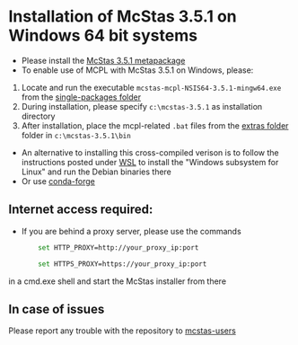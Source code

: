 # Installation of McStas 3.5.1 on Windows 64 bit systems

* Please install the [McStas 3.5.1 metapackage](https://download.mcstas.org/mcstas-3.5.1/mcstas-mingw64-Windows-x86_64/McStas-Metapackage-3.5.1-win64.exe)
* To enable use of MCPL with McStas 3.5.1 on Windows, please:
 1) Locate and run the executable `mcstas-mcpl-NSIS64-3.5.1-mingw64.exe` from the [single-packages folder](https://download.mcstas.org/mcstas-3.5.1/mcstas-mingw64-Windows-x86_64/single-packages)
 2) During installation, please specify `c:\mcstas-3.5.1` as installation directory
 3) After installation, place the mcpl-related `.bat` files from the [extras folder](https://download.mcstas.org/mcstas-3.5.1/mcstas-mingw64-Windows-x86_64/extras) folder in `c:\mcstas-3.5.1\bin`


* An alternative to installing this cross-compiled verison is to follow the instructions
posted under [WSL](WSL/README.md) to install the "Windows subsystem for Linux" and run the Debian binaries there
* Or use [conda-forge](../conda/README.md)

## Internet access required:
* If you are behind a proxy server, please use the commands
	```bash
		set HTTP_PROXY=http://your_proxy_ip:port
	```
	```bash
		set HTTPS_PROXY=https://your_proxy_ip:port
	```
in a cmd.exe shell and start the McStas installer from there	

## In case of issues
Please report any trouble with the repository to [mcstas-users](mailto:mcstas-users@mcstas.org)

